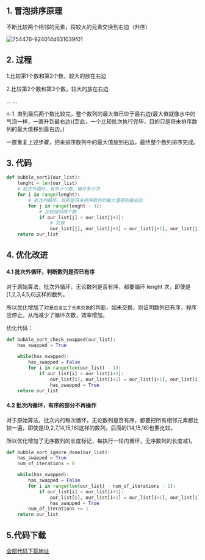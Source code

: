 ## 1. 冒泡排序原理

不断比较两个相邻的元素，将较大的元素交换到右边（升序）

![754476-924014d631039f01](https://vistary.gitee.io/imgbed/images/algorithm/bubble-sort.gif)

## 2. 过程

1.比较第1个数和第2个数，较大的放在右边

2.比较第2个数和第3个数，较大的放在右边

... ...

n-1. 直到最后两个数比较完，整个数列的最大值已位于最右边(最大值就像水中的气泡一样，一直升到最右边)(至此，一个比较批次执行完毕，目的只是将未排序数列的最大值移到最右边。)

一直重复上述步骤，把未排序数列中的最大值放到右边，最终整个数列排序完成。

## 3. 代码

```python
def bubble_sort1(our_list):
    lenght = len(our_list) 
    # 批次外循环，有多少个数，循环多少次
    for i in range(lenght):
        # 批次内循环，目的是将未排序数列的最大值移到最右边
        for j in range(lenght - 1): 
            # 比较相邻两个数
            if our_list[j] > our_list[j+1]: 
                # 交换
                our_list[j], our_list[j+1] = our_list[j+1], our_list[j]
    return our_list
```

## 4. 优化改进

#### 4.1 批次外循环，判断数列是否已有序

对于原始算法，批次外循环，无论数列是否有序，都要循环 lenght 次，即使是[1,2,3,4,5,6]这样的数列。

所以优化增加了对`是否发生了元素交换`的判断，如未交换，则证明数列已有序，程序应停止。从而减少了循环次数，效率增加。

优化代码：

```python
def bubble_sort_check_swapped(our_list):
    has_swapped = True
    
    while(has_swapped):
        has_swapped = False
        for i in range(len(our_list) - 1):
            if our_list[i] > our_list[i+1]:
                our_list[i], our_list[i+1] = our_list[i+1], our_list[i]
                has_swapped = True
    return our_list
```

#### 4.2 批次内循环，有序的部分不再操作

对于原始算法，批次内的每次循环，无论数列是否有序，都要把所有相邻元素都比较一遍，即使是[9,2,7,14,15,16]这样的数列，后面的[14,15,16]也要比较。

所以优化增加了无序数列的长度标记，每执行一轮内循环，无序数列的长度减1。

```python
def bubble_sort_ignore_done(our_list):
    has_swapped = True
    num_of_iterations = 0

    while(has_swapped):
        has_swapped = False
        for i in range(len(our_list) - num_of_iterations - 1):
            if our_list[i] > our_list[i+1]:
                our_list[i], our_list[i+1] = our_list[i+1], our_list[i]
                has_swapped = True
        num_of_iterations += 1
    return our_list
```

## 5.代码下载

[全部代码下载地址](https://holsey.github.io/algorithm-cradle/hello-world/1.bubble-sort.py)